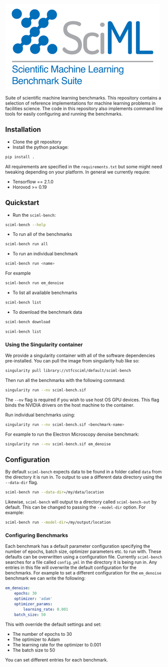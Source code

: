 ![sciml-benchmark-logo](img/logo.png "title-1")

Suite of scientific machine learning benchmarks. This repository contains a 
selection of reference implementations for machine learning problems in 
facilities science. The code in this repository also implements command line 
tools for easily configuring and running the benchmarks.

## Installation

 - Clone the git repository
 - Install the python package:

```bash
pip install .
```

All requirements are specified in the `requirements.txt` but some might need
tweaking depending on your platform. In general we currently require:

 - Tensorflow == 2.1.0
 - Horovod >= 0.19

## Quickstart

 - Run the `sciml-bench`:

```bash
sciml-bench --help
```

 - To run all of the benchmarks 

```bash
sciml-bench run all
```

 - To run an individual benchmark

```bash
sciml-bench run <name>
```

For example

```bash
sciml-bench run em_denoise
```

 - To list all available benchmarks

```bash
sciml-bench list
```

 - To download the benchmark data

```bash
sciml-bench download
```

```bash
sciml-bench list
```

### Using the Singularity container

We provide a singularity container with all of the software dependencies
pre-installed. You can pull the image from singularity hub like so:

```bash
singularity pull library://stfcsciml/default/sciml-bench
```

Then run all the benchmarks with the following command:

```bash
singularity run --nv sciml-bench.sif
```

The `--nv` flag is required if you wish to use host OS GPU devices. This flag
binds the NVIDIA drivers on the host machine to the container.

Run individual benchmarks using: 

```bash
singularity run --nv sciml-bench.sif <benchmark-name>
```

For example to run the Electron Microscopy denoise benchmark:

```bash
singularity run --nv sciml-bench.sif em_denoise
```


## Configuration

By default `sciml-bench` expects data to be found in a folder called `data` from
the directory it is run in. To output to use a different data directory
using the `--data-dir` flag. 

```bash
sciml-bench run --data-dir=/my/data/location
```

Likewise, `sciml-bench` will output to a directory called `sciml-bench-out` by
default. This can be changed to passing the `--model-dir` option. For example:

```bash
sciml-bench run --model-dir=/my/output/location
```

### Configuring Benchmarks

Each benchmark has a default parameter configuration specifying the number of
epochs, batch size, optimizer parameters etc. to run with. These defaults can be
overwritten using a configuration file. Currently `sciml-bench` searches for a
file called `config.yml` in the directory it is being run in. Any entries in
this file will overwrite the default configuration for the benchmarks. For
example to set a different configuration for the `em_denoise` benchmark we can
write the following:

```yaml
em_denoise:
    epochs: 30
    optimizer: 'adam'
    optimizer_params:
        learning_rate: 0.001
    batch_size: 50
```

This with override the default settings and set:
 - The number of epochs to 30
 - The optimizer to Adam
 - The learning rate for the optimizer to 0.001
 - The batch size to 50

You can set different entries for each benchmark.
